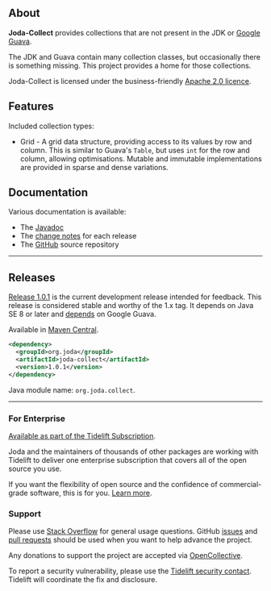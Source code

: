 ## <i></i> About

**Joda-Collect** provides collections that are not present in the JDK or
[Google Guava](https://github.com/google/guava).

The JDK and Guava contain many collection classes, but occasionally there is something missing.
This project provides a home for those collections.

Joda-Collect is licensed under the business-friendly [Apache 2.0 licence](licenses.html).


## <i></i> Features

Included collection types:

* Grid - A grid data structure, providing access to its values by row and column.
This is similar to Guava's `Table`, but uses `int` for the row and column, allowing optimisations.
Mutable and immutable implementations are provided in sparse and dense variations.


## <i></i> Documentation

Various documentation is available:

* The [Javadoc](apidocs/index.html)
* The [change notes](changes-report.html) for each release
* The [GitHub](https://github.com/JodaOrg/joda-collect) source repository


---

## <i></i> Releases

[Release 1.0.1](download.html) is the current development release intended for feedback.
This release is considered stable and worthy of the 1.x tag.
It depends on Java SE 8 or later and [depends](dependencies.html) on Google Guava.

Available in [Maven Central](https://search.maven.org/search?q=g:org.joda%20AND%20a:joda-collect&core=gav).

```xml
<dependency>
  <groupId>org.joda</groupId>
  <artifactId>joda-collect</artifactId>
  <version>1.0.1</version>
</dependency>
```

Java module name: `org.joda.collect`.

---

### For Enterprise

[Available as part of the Tidelift Subscription](https://tidelift.com/subscription/pkg/maven-org-joda-joda-money?utm_source=maven-org-joda-joda-money&utm_medium=referral&utm_campaign=enterprise).

Joda and the maintainers of thousands of other packages are working with Tidelift to deliver one
enterprise subscription that covers all of the open source you use.

If you want the flexibility of open source and the confidence of commercial-grade software, this is for you.
[Learn more](https://tidelift.com/subscription/pkg/maven-org-joda-joda-collect?utm_source=maven-org-joda-joda-collect&utm_medium=referral&utm_campaign=enterprise).


### Support

Please use [Stack Overflow](https://stackoverflow.com/search?q=joda-collect) for general usage questions.
GitHub [issues](https://github.com/JodaOrg/joda-collect/issues) and [pull requests](https://github.com/JodaOrg/joda-collect/pulls)
should be used when you want to help advance the project.

Any donations to support the project are accepted via [OpenCollective](https://opencollective.com/joda).

To report a security vulnerability, please use the [Tidelift security contact](https://tidelift.com/security).
Tidelift will coordinate the fix and disclosure.
